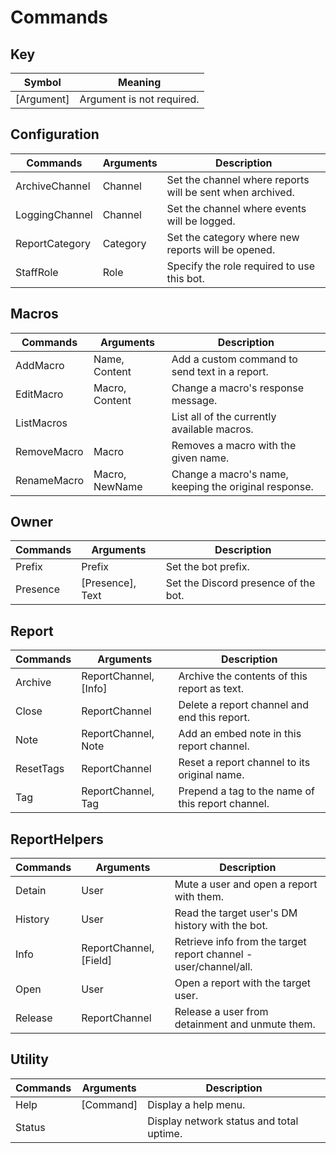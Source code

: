 # Commands

## Key 
| Symbol      | Meaning                        |
| ----------- | ------------------------------ |
| [Argument]  | Argument is not required.      |

## Configuration
| Commands       | Arguments | Description                                               |
| -------------- | --------- | --------------------------------------------------------- |
| ArchiveChannel | Channel   | Set the channel where reports will be sent when archived. |
| LoggingChannel | Channel   | Set the channel where events will be logged.              |
| ReportCategory | Category  | Set the category where new reports will be opened.        |
| StaffRole      | Role      | Specify the role required to use this bot.                |

## Macros
| Commands    | Arguments      | Description                                           |
| ----------- | -------------- | ----------------------------------------------------- |
| AddMacro    | Name, Content  | Add a custom command to send text in a report.        |
| EditMacro   | Macro, Content | Change a macro's response message.                    |
| ListMacros  |                | List all of the currently available macros.           |
| RemoveMacro | Macro          | Removes a macro with the given name.                  |
| RenameMacro | Macro, NewName | Change a macro's name, keeping the original response. |

## Owner
| Commands | Arguments        | Description                          |
| -------- | ---------------- | ------------------------------------ |
| Prefix   | Prefix           | Set the bot prefix.                  |
| Presence | [Presence], Text | Set the Discord presence of the bot. |

## Report
| Commands  | Arguments             | Description                                       |
| --------- | --------------------- | ------------------------------------------------- |
| Archive   | ReportChannel, [Info] | Archive the contents of this report as text.      |
| Close     | ReportChannel         | Delete a report channel and end this report.      |
| Note      | ReportChannel, Note   | Add an embed note in this report channel.         |
| ResetTags | ReportChannel         | Reset a report channel to its original name.      |
| Tag       | ReportChannel, Tag    | Prepend a tag to the name of this report channel. |

## ReportHelpers
| Commands | Arguments              | Description                                                      |
| -------- | ---------------------- | ---------------------------------------------------------------- |
| Detain   | User                   | Mute a user and open a report with them.                         |
| History  | User                   | Read the target user's DM history with the bot.                  |
| Info     | ReportChannel, [Field] | Retrieve info from the target report channel - user/channel/all. |
| Open     | User                   | Open a report with the target user.                              |
| Release  | ReportChannel          | Release a user from detainment and unmute them.                  |

## Utility
| Commands | Arguments | Description                              |
| -------- | --------- | ---------------------------------------- |
| Help     | [Command] | Display a help menu.                     |
| Status   |           | Display network status and total uptime. |


